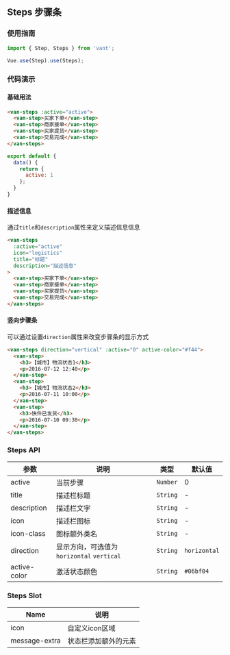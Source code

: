 ## Steps 步骤条

### 使用指南
``` javascript
import { Step, Steps } from 'vant';

Vue.use(Step).use(Steps);
```

### 代码演示

#### 基础用法

```html
<van-steps :active="active">
  <van-step>买家下单</van-step>
  <van-step>商家接单</van-step>
  <van-step>买家提货</van-step>
  <van-step>交易完成</van-step>
</van-steps>
```

```javascript
export default {
  data() {
    return {
      active: 1
    };
  }
}
```

#### 描述信息

通过`title`和`description`属性来定义描述信息信息

```html
<van-steps
  :active="active"
  icon="logistics"
  title="标题"
  description="描述信息"
>
  <van-step>买家下单</van-step>
  <van-step>商家接单</van-step>
  <van-step>买家提货</van-step>
  <van-step>交易完成</van-step>
</van-steps>
```

#### 竖向步骤条
可以通过设置`direction`属性来改变步骤条的显示方式

```html
<van-steps direction="vertical" :active="0" active-color="#f44">
  <van-step>
    <h3>【城市】物流状态1</h3>
    <p>2016-07-12 12:40</p>
  </van-step>
  <van-step>
    <h3>【城市】物流状态2</h3>
    <p>2016-07-11 10:00</p>
  </van-step>
  <van-step>
    <h3>快件已发货</h3>
    <p>2016-07-10 09:30</p>
  </van-step>
</van-steps>
```

### Steps API

| 参数 | 说明 | 类型 | 默认值 |
|-----------|-----------|-----------|-------------|
| active | 当前步骤 | `Number` | 0 |
| title | 描述栏标题 | `String` | - |
| description | 描述栏文字 | `String` | - |
| icon | 描述栏图标 | `String` | - |
| icon-class | 图标额外类名 | `String` | - |
| direction | 显示方向，可选值为 `horizontal` `vertical` | `String` | `horizontal` |
| active-color | 激活状态颜色 | `String` | `#06bf04` |

### Steps Slot

| Name | 说明 |
|-----------|-----------|
| icon | 自定义icon区域 |
| message-extra | 状态栏添加额外的元素 |
